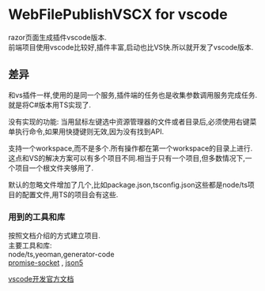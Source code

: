 # WebFilePublishVSCX for vscode
razor页面生成插件vscode版本.  
前端项目使用vscode比较好,插件丰富,启动也比VS快.所以就开发了vscode版本.
## 差异
和vs插件一样,使用的是同一个服务,插件端的任务也是收集参数调用服务完成任务.就是将C#版本用TS实现了.

没有实现的功能: 当用鼠标左键选中资源管理器的文件或者目录后,必须使用右键菜单执行命令,如果用快捷键则无效,因为没有找到API.

支持一个workspace,而不是多个.所有操作都在第一个workspace的目录上进行.这点和VS的解决方案可以有多个项目不同.相当于只有一个项目,但多数情况下,一个项目一个根文件夹够用了.

默认的忽略文件增加了几个,比如package.json,tsconfig.json这些都是node/ts项目的配置文件,用TS的项目会有这些.

### 用到的工具和库
按照文档介绍的方式建立项目.  
主要工具和库:   
node/ts,yeoman,generator-code  
[promise-socket](https://github.com/dex4er/js-promise-socket) , 
[json5](https://github.com/json5/json5)

[vscode开发官方文档](https://code.visualstudio.com/api/working-with-extensions/publishing-extension
)